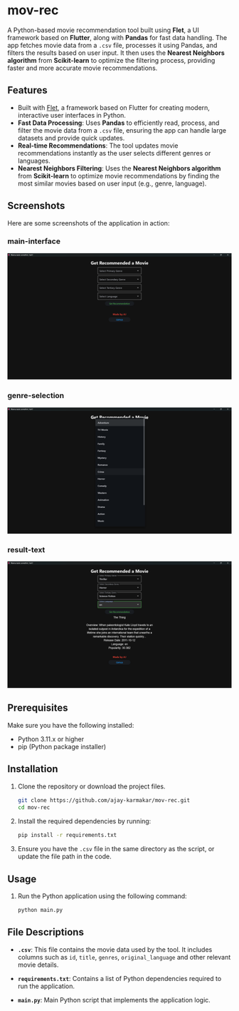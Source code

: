 # mov-rec

A Python-based movie recommendation tool built using **Flet**, a UI framework based on **Flutter**, along with **Pandas** for fast data handling.
The app fetches movie data from a `.csv` file, processes it using Pandas, and filters the results based on user input. It then uses the **Nearest Neighbors algorithm** from **Scikit-learn** to optimize the filtering process, providing faster and more accurate movie recommendations.

## Features

- Built with [Flet](https://flet.dev/), a framework based on Flutter for creating modern, interactive user interfaces in Python.
- **Fast Data Processing**: Uses **Pandas** to efficiently read, process, and filter the movie data from a `.csv` file, ensuring the app can handle large datasets and provide quick updates.
- **Real-time Recommendations**: The tool updates movie recommendations instantly as the user selects different genres or languages.
- **Nearest Neighbors Filtering**: Uses the **Nearest Neighbors algorithm** from **Scikit-learn** to optimize movie recommendations by finding the most similar movies based on user input (e.g., genre, language).

## Screenshots

Here are some screenshots of the application in action:

### main-interface

![main-interface](assets/main-interface.png)


### genre-selection

![genre-selection](assets/genre-selection.png)


### result-text

![result-text](assets/result-screen.png)

## Prerequisites

Make sure you have the following installed:

- Python 3.11.x or higher
- pip (Python package installer)

## Installation

1. Clone the repository or download the project files.

    ```bash
    git clone https://github.com/ajay-karmakar/mov-rec.git
    cd mov-rec
    ```

2. Install the required dependencies by running:

    ```bash
    pip install -r requirements.txt
    ```

3. Ensure you have the `.csv` file in the same directory as the script, or update the file path in the code.

## Usage

1. Run the Python application using the following command:

    ```bash
    python main.py
    ```

## File Descriptions

- **`.csv`**: This file contains the movie data used by the tool. It includes columns such as `id`, `title`, `genres`, `original_language` and other relevant movie details.
  
- **`requirements.txt`**: Contains a list of Python dependencies required to run the application.

- **`main.py`**: Main Python script that implements the application logic.
